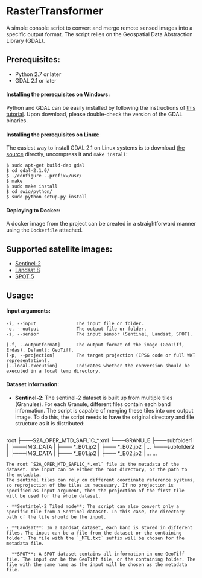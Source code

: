 # RasterTransformer
A simple console script to convert and merge remote sensed images into a specific output format. The script relies on the Geospatial Data Abstraction Library (GDAL).

## Prerequisites:
- Python 2.7 or later
- GDAL 2.1 or later

#### Installing the prerequisites on Windows: 
Python and GDAL can be easily installed by following the instructions of [this tutorial](http://sandbox.idre.ucla.edu/sandbox/tutorials/installing-gdal-for-windows). Upon download, please double-check the version of the GDAL binaries.

#### Installing the prerequisites on Linux:
The easiest way to install GDAL 2.1 on Linux systems is to download [the source](http://download.osgeo.org/gdal/2.1.0/gdal-2.1.0.tar.gz) directly, uncompress it and `make install`:

```
$ sudo apt-get build-dep gdal
$ cd gdal-2.1.0/
$ ./configure --prefix=/usr/
$ make
$ sudo make install
$ cd swig/python/
$ sudo python setup.py install
```

#### Deploying to Docker:
A docker image from the project can be created in a straightforward manner using the `Dockerfile` attached.

## Supported satellite images:
- [Sentinel-2](https://sentinel.esa.int/web/sentinel/missions/sentinel-2)
- [Landsat 8](http://landsat.usgs.gov/landsat8.php)
- [SPOT 5](http://www.satimagingcorp.com/satellite-sensors/other-satellite-sensors/spot-5/)

## Usage:

#### Input arguments:
```
-i, --input               The input file or folder.
-o, --output              The output file or folder.
-s, --sensor              The input sensor (Sentinel, Landsat, SPOT).

[-f, --outputformat]      The output format of the image (GeoTiff, Erdas). Default: GeoTiff.
[-p, --projection]        The target projection (EPSG code or full WKT representation).
[--local-execution]       Indicates whether the conversion should be executed in a local temp directory.
```

#### Dataset information:
- **Sentinel-2**: The sentinel-2 dataset is built up from multiple tiles (Granules). For each Granule, different files contain each band information. The script is capable of merging these tiles into one output image. To do this, the script needs to have the original directory and file structure as it is distributed:

  ```
root
├───S2A_OPER_MTD_SAFL1C_*.xml
└───GRANULE
	├───subfolder1
	│   ├───IMG_DATA
	|       ├─── *_B01.jp2
	|       ├─── *_B02.jp2
	|       ...
	└───subfolder2
	│   ├───IMG_DATA
	|       ├─── *_B01.jp2
	|       ├─── *_B02.jp2
	|       ...
	...
  ```
  The root `S2A_OPER_MTD_SAFL1C_*.xml` file is the metadata of the dataset. The input can be either the root directory, or the path to the metadata. 
  The sentinel tiles can rely on different coordinate reference systems, so reprojection of the tiles is necessary. If no projection is specified as input argument, then the projection of the first tile will be used for the whole dataset.
  
- **Sentintel-2 Tiled mode**: The script can also convert only a specific tile from a Sentinel dataset. In this case, the directory path of the tile should be the input.

- **Landsat**: In a Landsat dataset, each band is stored in different files. The input can be a file from the dataset or the containing folder. The file with the `_MTL.txt` suffix will be chosen for the metadata file.

- **SPOT**: A SPOT dataset contains all information in one GeoTiff file. The input can be the GeoTiff file, or the containing folder. The file with the same name as the input will be chosen as the metadata file. 
